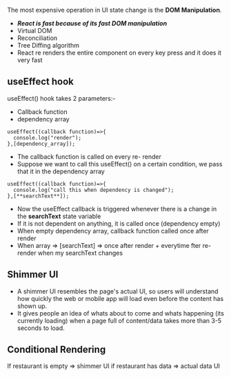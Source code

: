 The most expensive operation in UI state change is the **DOM Manipulation**.
- ***React is fast because of its fast DOM manipulation***
- Virtual DOM
- Reconciliation
- Tree Diffing algorithm
- React re renders the entire component on every key press and it does it very fast

## useEffect hook 
useEffect() hook takes 2 parameters:-
- Callback function
- dependency array
```
useEffect((callback function)=>{
  console.log("render");
},[dependency_array]);
```
- The callback function is called on every re- render
- Suppose we want to call this useEffect() on a certain condition, we pass that it in the dependency array
```
useEffect((callback function)=>{
  console.log("call this when dependency is changed");
},[**searchText**]);
```
- Now the useEffect callback is triggered whenever there is a change in the **searchText** state variable
- If it is not dependent on anything, it is called once (dependency empty)
- When empty dependency array, callback function called once after render
- When array => [searchText] => once after render + everytime fter re-render when my searchText changes

## Shimmer UI
- A shimmer UI resembles the page's actual UI, so users will understand how quickly the web or mobile app will load even before the content has shown up.
- It gives people an idea of whats about to come and whats happening (its currently loading) when a page full of content/data takes more than 3-5 seconds to load.

## Conditional Rendering
If restaurant is empty => shimmer UI
if restaurant has data => actual data UI
